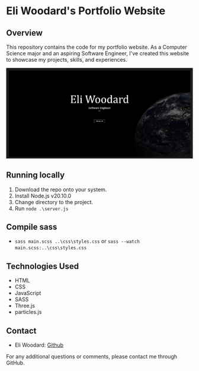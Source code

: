# Eli Woodard's Portfolio Website

## Overview

This repository contains the code for my portfolio website. As a Computer Science major and an aspiring Software Engineer, I've created this website to showcase my projects, skills, and experiences.

![Portfolio Screenshot](./Images/PortfolioHeader.png)

## Running locally
1. Download the repo onto your system.
2. Install Node.js v20.10.0
3. Change directory to the project.
4. Run `node .\server.js` 

## Compile sass
- `sass main.scss ..\css\styles.css` or `sass --watch main.scss:..\css\styles.css`


## Technologies Used
- HTML
- CSS
- JavaScript
- SASS
- Three.js
- particles.js

## Contact
- Eli Woodard: [Github](https://github.com/EliWoodard)

For any additional questions or comments, please contact me through GitHub.
